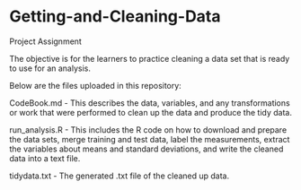 # Getting-and-Cleaning-Data
Project Assignment

The objective is for the learners to practice cleaning a data set that is ready to use for an analysis.

Below are the files uploaded in this repository:

CodeBook.md - This describes the data, variables, and any transformations or work that were performed to clean up the data and produce the tidy data.

run_analysis.R - This includes the R code on how to download and prepare the data sets, merge training and test data, label the measurements, extract the variables about means and standard deviations, and write the cleaned data into a text file.

tidydata.txt - The generated .txt file of the cleaned up data. 
